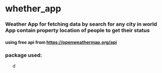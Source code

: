 # whether_app

### Weather App for fetching data by search for any city in world  App contain  property location of people to get their status
#### using free api from https://openweathermap.org/api 
### package used:
<ol>
  d
 
</ol>


